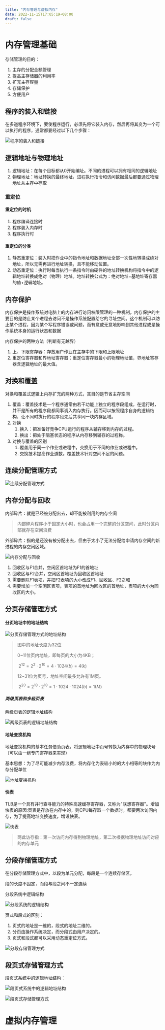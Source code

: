 ```yaml
---
title: "内存管理与虚拟内存"
date: 2022-11-15T17:05:19+08:00
draft: false
---
```


<!--more-->

# 内存管理基础

存储管理的目的：

1. 主存的分配金额管理
2. 提高主存储器的利用率
3. 扩充主存容量
4. 存储保护
5. 方便用户

## 程序的装入和链接

在多道程序环境下，要使程序运行，必须先将它装入内存，然后再将其变为一个可以执行的程序，通常都要经过以下几个步骤：

![程序的装入和链接](/operating_system/17.png)

## 逻辑地址与物理地址

1. 逻辑地址：在每个目标都从0开始编址。不同的进程可以拥有相同的逻辑地址
2. 物理地址：地址转换的最终地址，进程执行指令和访问数据最后都要通过物理地址从主存中存取

### 重定位

#### 重定位的时机

1. 程序编译连接时
2. 程序装入内存时
3. 程序执行时

#### 重定位的分类

1. 静态重定位：装入时把作业中的指令地址和数据地址全部一次性地转换成绝对地址，所以无需再进行地址转换，且不能移动位置。
2. 动态重定位：执行时每当执行一条指令时由硬件的地址转换机构将指令中的逻辑地址转换成绝对（物理）地址。地址转换公式为：绝对地址=基地址寄存器的值+逻辑地址。

## 内存保护

内存保护是操作系统对电脑上的内存进行访问权限管理的一种机制。内存保护的主要目的是防止某个进程去访问不是操作系统配置给它的寻址空间。这个机制可以防止某个进程，因为某个写程序错误或问题，而有意或无意地影响到其他进程或是操作系统本身的运行状态和数据

内存保护的两种方法（判断有无越界）

1. 上、下限寄存器：存放用户作业在主存中的下限和上限地址
2. 重定位寄存器和界地址寄存器：重定位寄存器最小的物理地址值，界地址寄存器含逻辑地址的最大值。

## 对换和覆盖

对换和覆盖式逻辑上内存扩充的两种方式，其目的是节省主存空间

1. 覆盖：覆盖技术是一个程序通常由若干功能上独立的程序段组成，在运行时，并不是所有的程序段都同事调入内存执行。因而可以按照程序自身的逻辑结构，让不同时执行的程序段先后共享同一块内存区域。
2. 对换
   1. 换入：把准备好竞争CPU运行的程序从辅存移到内存的过程。
   2. 换出：把处于阻塞状态的程序从内存移到辅存的过程称。
3. 对换与覆盖的区别
   1. 覆盖用于同一个作业或进程中，交换用于不同的作业或进程中。
   2. 交换技术提高作业道数，覆盖技术针对空间不足的问题。

## 连续分配管理方式

![连续分配管理方式](/operating_system/18.png)

## 内存分配与回收

内部碎片：就是已经被分配出去，却不能被利用的内存空间

> 内部碎片程序小于固定大小时，也会占用一个完整的分区空间，此时分区内部就存在空间浪费

外部碎片：指的是还没有被分配出去，但由于太小了无法分配给申请内存空间的新进程的内存空闲区域。

![内存分配与回收](/operating_system/19.png)

1. 回收区与F1合并，空闲区首地址为F1的首地址
2. 回收区与F2合并，空闲区首地址为回收区首地址
3. 需要删除F1表项，并把F2表项的大小改成F1、回收区、F2之和
4. 需要增加一个空闲区表项，表项的首地址为回收区的首地址，表项的大小为回收区的大小。

## 分页存储管理方式

#### 分页地址中的地址结构

![分页存储管理方式的地址结构](/operating_system/10.png)

> 图中的地址长度为32位
>
> 0~11位页内地址，即每页的大小为4KB；
>
> ​	$2^{12}=2^2\cdot2^{10}=4\cdot1024(b)=4(k)$
>
> 12~31位为页号，地址空间最多允许有1M页。
>
> ​	$2^{20}=2^{10}\cdot2^{10}=1\cdot1024\cdot1024(b)=1(M)$

##### 两级页表和多级页表

两级页表的逻辑地址结构

![两级页表的逻辑地址结构](/operating_system/21.png)

#### 地址变换机构

地址变换机构的基本任务借助页表，将逻辑地址中页号转换为内存中的物理块号（可以由一组专门寄存器来实现）

基本思想：为了尽可能减少内存浪费，将内存化为表较小的的大小相等的块作为内存分配单位

![地址变换机构](/operating_system/22.png)

#### 快表

TLB是一个具有并行查寻能力的特殊高速缓存寄存器，又称为"联想寄存器"。增加快表的原因:页表是存放在内存中的，则CPU每存取一个数据时，都要两次访问内存，为了提高地址变换速度，增设快表。

![快表](/operating_system/23.png)

> 两此访存指：第一次访问内存得到物理地址，第二次根据物理地址访问对应的内存单元

## 分段存储管理方式

在分段存储管理方式中，以段为单元分配，每段是一个连续存储区。

段的长度不固定，而段与段之间不一定连续

分段系统中逻辑结构

![分段系统的逻辑结构](/operating_system/24.png)

页式和段式的区别：

1. 页式的地址是一维的，段式的地址二维的。
2. 分页由操作系统决定，而分段式由用户决定的。
3. 页式和段式都可以采用动态重定位方式。

![分段存储管理方式](/operating_system/25.png)

## 段页式存储管理方式

段页式系统中的逻辑地址结构：

![段页式系统中的逻辑地址结构](/operating_system/26.png)

![段页式存储管理方式](/operating_system/27.png)

# 虚拟内存管理


